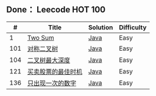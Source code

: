 ## Done： Leecode HOT 100
| #   | Title                                                                      | Solution | Difficulty |
|-----|----------------------------------------------------------------------------|----------|----------------------|
| 1   | [Two Sum](https://leetcode.cn/problems/two-sum/)                           | [Java]() | Easy               |
| 101 | [对称二叉树](https://leetcode.cn/problems/symmetric-tree/)                      | [Java]() | Easy               |
| 104 | [二叉树最大深度](https://leetcode.cn/problems/maximum-depth-of-binary-tree/)      | [Java]() | Easy               |
| 121 | [买卖股票的最佳时机](https://leetcode.cn/problems/best-time-to-buy-and-sell-stock/) | [Java]() | Easy               |
| 136 | [只出现一次的数字](https://leetcode.cn/problems/single-number/)                          | [Java]() | Easy               |

